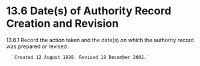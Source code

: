 # 13.6 Date(s) of Authority Record Creation and Revision

13.6.1 Record the action taken and the date(s) on which the authority record was prepared or revised.

      `Created 12 August 1998. Revised 18 December 2002.`
